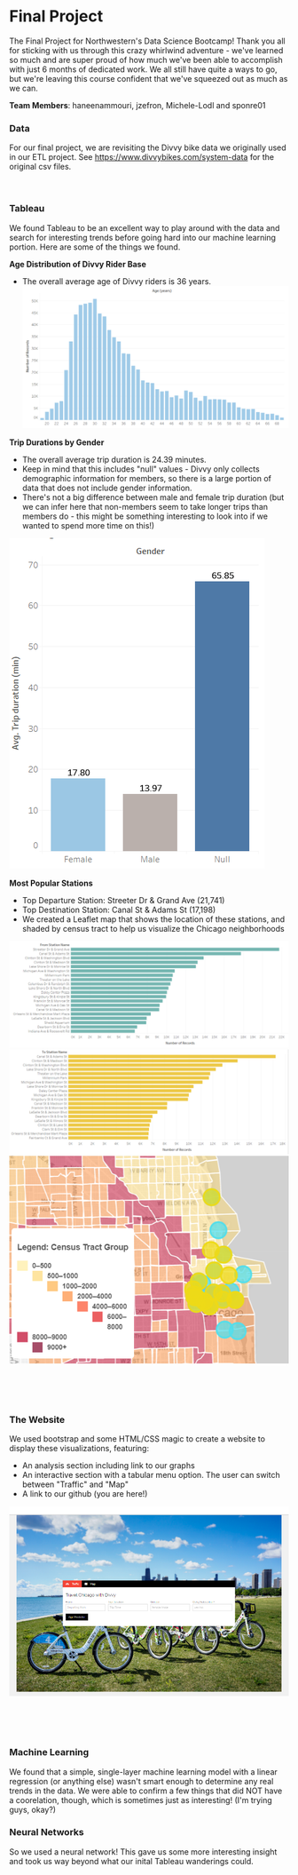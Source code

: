 # Final Project
The Final Project for Northwestern's Data Science Bootcamp! Thank you all for sticking with us through this crazy whirlwind adventure -  we've learned so much and are super proud of how much we've been able to accomplish with just 6 months of dedicated work. We all still have quite a ways to go, but we're leaving this course confident that we've squeezed out as much as we can.

__Team Members__: haneenammouri, jzefron, Michele-Lodl and sponre01

### Data
For our final project, we are revisiting the Divvy bike data we originally used in our ETL project. See https://www.divvybikes.com/system-data for the original csv files.
<br>
<br>
<br>
### Tableau
We found Tableau to be an excellent way to play around with the data and search for interesting trends before going hard into our machine learning portion. Here are some of the things we found.

__Age Distribution of Divvy Rider Base__  
- The overall average age of Divvy riders is 36 years.
![alt text](https://github.com/sponre01/Final_Project/blob/master/charts/Age_distribution.PNG)

__Trip Durations by Gender__  
- The overall average trip duration is 24.39 minutes.
- Keep in mind that this includes "null" values - Divvy only collects demographic information for members, so there is a large portion of data that does not include gender information.
- There's not a big difference between male and female trip duration (but we can infer here that non-members seem to take longer trips than members do - this might be something interesting to look into if we wanted to spend more time on this!)

![alt text](https://github.com/sponre01/Final_Project/blob/master/charts/Trip_duration_vs_gender_including_nulls.PNG)

__Most Popular Stations__  
- Top Departure Station: Streeter Dr & Grand Ave (21,741)
- Top Destination Station: Canal St & Adams St (17,198)
- We created a Leaflet map that shows the location of these stations, and shaded by census tract to help us visualize the Chicago neighborhoods

![alt text](https://github.com/sponre01/Final_Project/blob/master/charts/Top_20_Departures.PNG)
![alt text](https://github.com/sponre01/Final_Project/blob/master/charts/Top_20_Destinations.PNG)
![alt text](https://github.com/sponre01/Final_Project/blob/master/charts/map_example.PNG)

<br>
<br>
<br>

### The Website
We used bootstrap and some HTML/CSS magic to create a website to display these visualizations, featuring:
- An analysis section including link to our graphs
- An interactive section with a tabular menu option. The user can switch between "Traffic" and "Map"
- A link to our github (you are here!)

![alt text](https://github.com/sponre01/Final_Project/blob/master/charts/Website_view_1.PNG)

<br>
<br>
<br>

### Machine Learning
We found that a simple, single-layer machine learning model with a linear regression (or anything else) wasn't smart enough to determine any real trends in the data. We were able to confirm a few things that did NOT have a coorelation, though, which is sometimes just as interesting! (I'm trying guys, okay?)

### Neural Networks
So we used a neural network! This gave us some more interesting insight and took us way beyond what our inital Tableau wanderings could.

